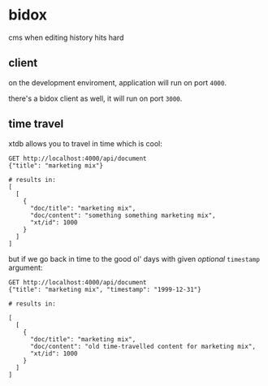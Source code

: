 # bidox

cms when editing history hits hard

## client

on the development enviroment, application will run on port `4000`.

there's a bidox client as well, it will run on port `3000`.

## time travel

xtdb allows you to travel in time which is cool:

```console
GET http://localhost:4000/api/document
{"title": "marketing mix"}

# results in:
[
  [
    {
      "doc/title": "marketing mix",
      "doc/content": "something something marketing mix",
      "xt/id": 1000
    }
  ]
]
```

but if we go back in time to the good ol' days with given _optional_ `timestamp` argument:

```console
GET http://localhost:4000/api/document
{"title": "marketing mix", "timestamp": "1999-12-31"}

# results in:

[
  [
    {
      "doc/title": "marketing mix",
      "doc/content": "old time-travelled content for marketing mix",
      "xt/id": 1000
    }
  ]
]
```
